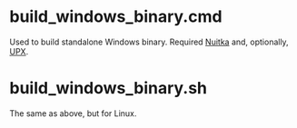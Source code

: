 # build_windows_binary.cmd
Used to build standalone Windows binary. Required [Nuitka](https://nuitka.net/) and, optionally, [UPX](https://upx.github.io/).

# build_windows_binary.sh
The same as above, but for Linux.
